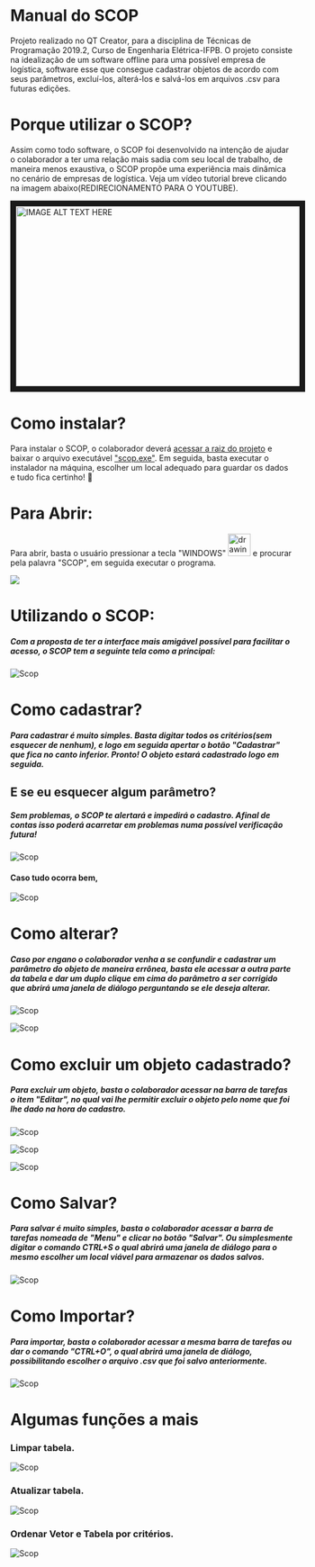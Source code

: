 # Manual do SCOP

Projeto realizado no QT Creator, para a disciplina de Técnicas de Programação 2019.2, Curso de Engenharia Elétrica-IFPB. O projeto consiste na idealização de um software offline para uma possível empresa de logística, software esse que consegue cadastrar objetos de acordo com seus parâmetros, excluí-los, alterá-los e salvá-los em arquivos .csv para futuras edições.

  



# Porque utilizar o SCOP?

Assim como todo software, o SCOP foi desenvolvido na intenção de ajudar o colaborador a ter uma relação mais sadia com seu local de trabalho, de maneira menos exaustiva, o SCOP propõe uma experiência mais dinâmica no cenário de empresas de logística.
Veja um vídeo tutorial breve clicando na imagem abaixo(REDIRECIONAMENTO PARA O YOUTUBE).

<a href="https://www.youtube.com/embed/oxa3S3mhr4I
" target="_blank"><img src="https://github.com/nicolasrls/codigos/blob/master/Projetos%20QT/SCOP/IMAGENS%20TUTORIAL/tela%20inicial.PNG" 
alt="IMAGE ALT TEXT HERE" width="550" height="320" border="10" /></a>





# Como instalar?

Para instalar o SCOP, o colaborador deverá [acessar a raiz do projeto](https://github.com/nicolasrls/SCOP  "SCOP GITHUB RAIZ") e baixar o arquivo executável ["scop.exe"](https://github.com/nicolasrls/SCOP  "SCOP GITHUB EXECUTÁVEL"). Em seguida, basta executar o instalador na máquina, escolher um local adequado para guardar os dados e tudo fica certinho! 😬

  

# Para Abrir:

  

Para abrir, basta o usuário pressionar a tecla "WINDOWS" <img  src="http://3.bp.blogspot.com/-YpnfXSFD3Xk/TbrI8_4J5yI/AAAAAAAAAbo/u249QEM4Aic/s1600/teclalogowindows.jpg"  alt="drawing"  width="40"  height="40"/> e procurar pela palavra "SCOP", em seguida executar o programa.


 ![](https://github.com/nicolasrls/codigos/blob/master/Projetos%20QT/SCOP/IMAGENS%20TUTORIAL/scopexe.PNG )

  

# Utilizando o SCOP:

##### Com a proposta de ter a interface mais amigável possível para facilitar o acesso, o SCOP tem a seguinte tela como a principal:

![Scop](https://github.com/nicolasrls/codigos/blob/master/Projetos%20QT/SCOP/IMAGENS%20TUTORIAL/tela%20de%20cadastro.PNG  "Tela de cadastro")

# Como cadastrar?

##### Para cadastrar é muito simples. Basta digitar todos os critérios(**sem esquecer de nenhum**), e logo em seguida apertar o botão "Cadastrar" que fica no canto inferior. Pronto! O objeto estará cadastrado logo em seguida. 

  

## E se eu esquecer algum parâmetro?

  

##### Sem problemas, o SCOP te alertará e impedirá o cadastro. Afinal de contas isso poderá acarretar em problemas numa possível verificação futura!

![Scop](https://github.com/nicolasrls/codigos/blob/master/Projetos%20QT/SCOP/IMAGENS%20TUTORIAL/erro%20param%20vazio.PNG  "Erro de parâmetro")

#### Caso tudo ocorra bem,

![Scop](https://github.com/nicolasrls/codigos/blob/master/Projetos%20QT/SCOP/IMAGENS%20TUTORIAL/Cadastrado%20com%20sucesso.PNG  "Sucesso")

# Como alterar?

##### Caso por engano o colaborador venha a se confundir e cadastrar um parâmetro do objeto de maneira errônea, basta ele acessar a outra parte da tabela e dar um duplo clique em cima do parâmetro a ser corrigido que abrirá uma janela de diálogo perguntando se ele deseja alterar.

  

![Scop](https://github.com/nicolasrls/codigos/blob/master/Projetos%20QT/SCOP/IMAGENS%20TUTORIAL/itemeditd.PNG  "Editar item")

  ![Scop](https://github.com/nicolasrls/codigos/blob/master/Projetos%20QT/SCOP/IMAGENS%20TUTORIAL/itemeditd2.PNG  "Editar item")

# Como excluir um objeto cadastrado?

##### Para excluir um objeto, basta o colaborador acessar na barra de tarefas o item "Editar", no qual vai lhe permitir excluir o objeto pelo nome que foi lhe dado na hora do cadastro.

![Scop](https://github.com/nicolasrls/codigos/blob/master/Projetos%20QT/SCOP/IMAGENS%20TUTORIAL/excluilimpar.PNG  "Excluir item")

![Scop]( https://github.com/nicolasrls/codigos/blob/master/Projetos%20QT/SCOP/IMAGENS%20TUTORIAL/excluiritem.PNG "Excluir item")

![Scop]( https://github.com/nicolasrls/codigos/blob/master/Projetos%20QT/SCOP/IMAGENS%20TUTORIAL/itemexcluido.PNG "Excluir item")


  

# Como Salvar?

##### Para salvar é muito simples, basta o colaborador acessar a barra de tarefas nomeada de "Menu" e clicar no botão "Salvar". Ou simplesmente digitar o comando CTRL+S o qual abrirá uma janela de diálogo para o mesmo escolher um local viável para armazenar os dados salvos.

![Scop](https://github.com/nicolasrls/codigos/blob/master/Projetos%20QT/SCOP/IMAGENS%20TUTORIAL/abrirsalvar.PNG  "Salvar como")

  

# Como Importar?

##### Para importar, basta o colaborador acessar a mesma barra de tarefas ou dar o comando "CTRL+O", o qual abrirá uma janela de diálogo, possibilitando escolher o arquivo .csv que foi salvo anteriormente.

![Scop](https://github.com/nicolasrls/codigos/blob/master/Projetos%20QT/SCOP/IMAGENS%20TUTORIAL/abrirsalvar.PNG  "Abrir arquivo")

# Algumas funções a mais

### Limpar tabela.
![Scop](https://github.com/nicolasrls/codigos/blob/master/Projetos%20QT/SCOP/IMAGENS%20TUTORIAL/limpartab.PNG  )
### Atualizar tabela.
![Scop](https://github.com/nicolasrls/codigos/blob/master/Projetos%20QT/SCOP/IMAGENS%20TUTORIAL/atualizartab.PNG  )
### Ordenar Vetor e Tabela por critérios.
![Scop](https://github.com/nicolasrls/codigos/blob/master/Projetos%20QT/SCOP/IMAGENS%20TUTORIAL/ordenartab.PNG  )
